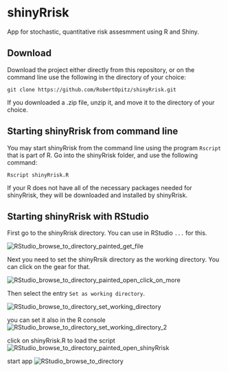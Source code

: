 # shinyRrisk
App for stochastic, quantitative risk assesmment using R and Shiny.


## Download

Download the project either directly from this repository, or on the command line use the following in the directory of your choice:

```console
git clone https://github.com/RobertOpitz/shinyRrisk.git
```

If you downloaded a .zip file, unzip it, and move it to the directory of your choice.


## Starting shinyRrisk from command line

You may start shinyRrisk from the command line using the program `Rscript` that is part of R. Go into the shinyRrisk folder, and use the following command: 

```console
Rscript shinyRrisk.R
```
If your R does not have all of the necessary packages needed for shinyRrisk, they will be downloaded and installed by shinyRrisk.


## Starting shinyRrisk with RStudio

 First go to the shinyRrisk directory. You can use in RStudio `...` for this.
 
![RStudio_browse_to_directory_painted_get_file](https://user-images.githubusercontent.com/52924688/146752468-1f2c8619-25e3-422d-85c4-11c48e039af2.png)

Next you need to set the shinyRrsik directory as the working directory. You can click on the gear for that.

![RStudio_browse_to_directory_painted_open_click_on_more](https://user-images.githubusercontent.com/52924688/146752123-d7b7ccdf-6bf0-457f-9574-6a740080d50f.png)

Then select the entry `Set as working directory`.

![RStudio_browse_to_directory_set_working_directory](https://user-images.githubusercontent.com/52924688/146752646-99a20f97-3217-4b40-9e0e-e5148a18b37e.png)

 you can set it also in the R console
![RStudio_browse_to_directory_set_working_directory_2](https://user-images.githubusercontent.com/52924688/146752162-569cdfbd-f4fc-4ebc-94f6-571ce2500f6d.png)

click on shinyRrisk.R to load the script
![RStudio_browse_to_directory_painted_open_shinyRrisk](https://user-images.githubusercontent.com/52924688/146752418-8a08369a-3cd6-44a7-82ca-9c488a73fec6.png)

start app
![RStudio_browse_to_directory](https://user-images.githubusercontent.com/52924688/146752053-3dd334dd-81f8-47a8-a974-481d604fd35f.PNG)
